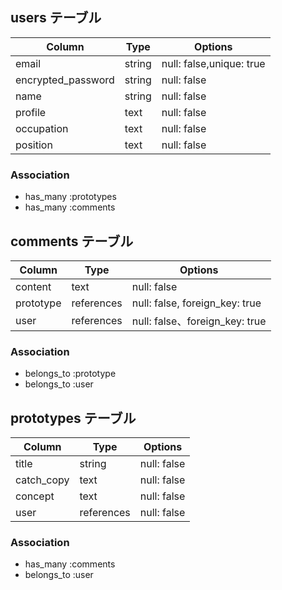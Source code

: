 

## users テーブル
| Column             | Type   | Options               |
| ------------------ | ------ | --------------------- |
| email              | string | null: false,unique: true| 
| encrypted_password | string | null: false           |
| name               | string | null: false           |
| profile            | text   | null: false           |
|occupation          | text   | null: false           |
|position            | text   | null: false           |

### Association

- has_many :prototypes
- has_many :comments


## comments テーブル

| Column    | Type     | Options                      |
| --------- | -------- | ---------------------------- |
| content   | text     | null: false                  |
|prototype  |references|null: false, foreign_key: true|
|user       |references|null: false、foreign_key: true|
### Association

- belongs_to :prototype
- belongs_to :user


## prototypes テーブル

| Column     | Type     | Options        |
| ---------- | -------- | -------------- |
| title      | string   | null: false    |
| catch_copy | text     | null: false    |
| concept    | text     |null: false     |
| user       |references|null: false     |

### Association

- has_many  :comments
- belongs_to :user

